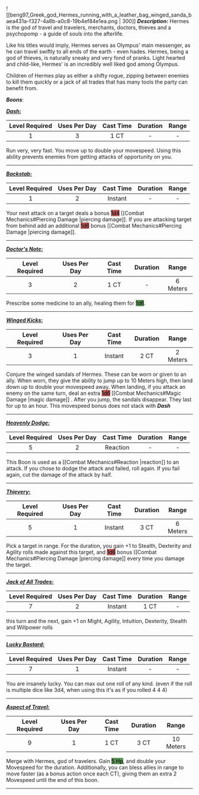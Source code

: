 ![[beng97_Greek_god_Hermes_running_with_a_leather_bag_winged_sanda_baea431a-f327-4a8b-a0c8-19b4ef84e1ea.png | 300]]
***Description:***
Hermes is the god of travel and travelers, merchants, doctors, thieves and a psychopomp - a guide of souls into the afterlife.

Like his titles would imply, Hermes serves as Olympus' main messenger, as he can travel swiftly to all ends of the earth - even hades.
Hermes, being a god of thieves, is naturally sneaky and very fond of pranks.
Light hearted and child-like, Hermes' is an incredibly well liked god among Olympus.

Children of Hermes play as either a shifty rogue, zipping between enemies to kill them quickly or a jack of all trades that has many tools the party can benefit from.

***Boons***:

<b><ins><i>Dash:</i></ins></b>

| Level Required | Uses Per Day | Cast Time | Duration | Range |
|:--------------:|:------------:|:---------:|:--------:|:-----:|
|       1        |      3       |   1 CT    |    -     |   -   | 

Run very, very fast.
You move up to double your movespeed.
Using this ability prevents enemies from getting attacks of opportunity on you.

------------------
<b><ins><i>Backstab:</i></ins></b>

| Level Required | Uses Per Day | Cast Time | Duration | Range |
|:--------------:|:------------:|:---------:|:--------:|:-----:|
|       1        |      2       |  Instant  |    -     |   -   | 

Your next attack on a target deals a bonus <mark style="background: #930000A6;">1d4</mark> [[Combat Mechanics#Piercing Damage |piercing damage]].
If you are attacking target from behind add an additional <mark style="background: #930000A6;">1d6</mark> bonus [[Combat Mechanics#Piercing Damage |piercing damage]].

------------------
<b><ins><i>Doctor's Note:</i></ins></b>

| Level Required | Uses Per Day | Cast Time | Duration |   Range   |
|:--------------:|:------------:|:---------:|:--------:|:---------:|
|       3        |      2       |   1 CT    |    -     | 6 Meters | 

Prescribe some medicine to an ally, healing them for <mark style="background: #045B00A6;">1d6</mark>.

------------------
<b><ins><i>Winged Kicks:</i></ins></b>

| Level Required | Uses Per Day | Cast Time | Duration |  Range   |
|:--------------:|:------------:|:---------:|:--------:|:--------:|
|       3        |      1       |  Instant  |   2 CT   | 2 Meters | 

Conjure the winged sandals of Hermes.
These can be worn or given to an ally.
When worn, they give the ability to jump up to 10 Meters high, then land down up to double your movespeed away.
When landing, if you attack an enemy on the same turn, deal an extra <mark style="background: #930000A6;">1d6</mark> [[Combat Mechanics#Magic Damage |magic damage]] .
After you jump, the sandals disappear.
They last for up to an hour.
This movespeed bonus does not stack with ***Dash***


------------------
<b><ins><i>Heavenly Dodge:</i></ins></b>

| Level Required | Uses Per Day | Cast Time | Duration | Range |
|:--------------:|:------------:|:---------:|:--------:|:-----:|
|       5        |      2       | Reaction  |    -     |   -   | 

This Boon is used as a [[Combat Mechanics#Reaction |reaction]] to an attack.
If you chose to dodge the attack and failed, roll again.
If you fail again, cut the damage of the attack by half.

------------------
<b><ins><i>Thievery:</i></ins></b>

| Level Required | Uses Per Day | Cast Time | Duration |   Range   |
|:--------------:|:------------:|:---------:|:--------:|:---------:|
|       5        |      1       |  Instant  |   3 CT   | 6 Meters | 

Pick a target in range.
For the duration, you gain +1 to Stealth, Dexterity and Agility rolls made against this target, and <mark style="background: #930000A6;">1d6</mark> bonus [[Combat Mechanics#Piercing Damage |piercing damage]] every time you damage the target.

------------------
<b><ins><i>Jack of All Trades:</i></ins></b>

| Level Required | Uses Per Day | Cast Time | Duration | Range |
|:--------------:|:------------:|:---------:|:--------:|:-----:|
|       7        |      2       |  Instant  |   1 CT   |   -   | 

this turn and the next, gain +1 on Might, Agility, Intuition, Dexterity, Stealth and Willpower rolls

------------------
<b><ins><i>Lucky Bastard:</i></ins></b>

| Level Required | Uses Per Day | Cast Time | Duration | Range |
|:--------------:|:------------:|:---------:|:--------:|:-----:|
|       7        |      1       |  Instant  |    -     |   -   | 

You are insanely lucky.
You can max out one roll of any kind.
(even if the roll is multiple dice like 3d4, when using this it's as if you rolled 4 4 4)


------------------
<b><ins><i>Aspect of Travel:</i></ins></b>

| Level Required | Uses Per Day | Cast Time | Duration |   Range   |
|:--------------:|:------------:|:---------:|:--------:|:---------:|
|       9        |      1       |   1 CT    |   3 CT   | 10 Meters | 

Merge with Hermes, god of travelers.
Gain <mark style="background: #045B00A6;">5 Hp</mark>, and double your Movespeed for the duration.
Additionally, you can bless allies in range to move faster (as a bonus action once each CT), giving them an extra
2 Movespeed until the end of this boon.

------------------